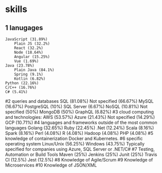 # skills
## 1 lanugages
    JavaScript (31.89%)
        Plain JS (32.2%)
        React (32.2%)
        Node (18.64%)
        Angular (15.25%)
        Vue (1.69%)
    Java (23.78%)
        Plain Java (84.1%)
        Spring (9.1%)
        Kotlin (6.82%)
    Python (22.16%)
    C/C++ (16.76%)
    C# (5.41%)
#2 queries and databases
    SQL (81.08%)
        Not specified (66.67%)
        MySQL (16.67%)
        PostgreSQL (10%)
        SQL Server (6.67%)
    NoSQL (10.81%)
        Not specified (50%)
        MongoDB (50%)
    GraphQL (6.82%)
#3 cloud computing and technologies:
    AWS (53.57%)
    Azure (21.43%)
    Not specified (14.29%)
    GCP (10.71%)
#4 languages and frameworks outside of the most common languages
    Golang (32.65%)
    Ruby (22.45%)
    .Net (12.24%)
    Scala (8.16%)
    Spark (8.16%)
    Perl (4.08%)
    R (4.08%)
    Hadoop (4.08%)
    PHP (4.08%)
#5 knowledge of containerization
    Docker and Kubernetes.
#6 specific operating system
    Linux/Unix (56.25%)
    Windows (43.75%)
        Typically specified for companies using Azure, SQL Server or .NET/C#
#7 Testing, Automation or Build Tools
    Maven (25%)
    Jenkins (25%)
    Junit (25%)
    Travis CI (12.5%)
    Jest (12.5%)
#8 Knowledge of Agile/Scrum
#9 Knowledge of Microservices
#10 Knowledge of JSON/XML
